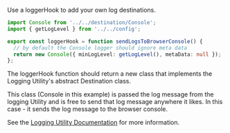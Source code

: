 Use a loggerHook to add your own log destinations.

```ts
import Console from '../../destination/Console';
import { getLogLevel } from '../../config';

export const loggerHook = function sendLogsToBrowserConsole() {
  // by default the Console logger should ignore meta data
  return new Console({ minLogLevel: getLogLevel(), metaData: null });
};
```

The loggerHook function should return a new class that implements the Logging Utility's abstract Destination class.

This class (Console in this example) is passed the log message from the logging Utility and is free to send that log message anywhere it likes. In this case - it sends the log message to the browser console.

See the [Logging Utility Documentation](/flex-project-template/building/template-utilities/logging) for more information.
